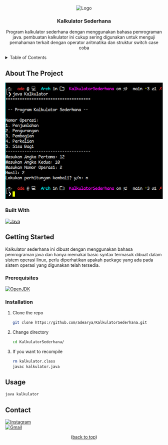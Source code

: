 <a name="readme-top"></a>

<!-- PROJECT LOGO -->
<br />
<div align="center">
<img src="https://cdn.pixabay.com/photo/2020/10/14/08/50/calculator-5653717_960_720.png" alt="Logo" width="80" height="80">

<h3 align="center">Kalkulator Sederhana</h3>

  <p align="center">
  Program kalkulator sederhana dengan menggunakan bahasa pemrograman java. pembuatan kalkulator ini cukup sering digunakan untuk menguji pemahaman terkait dengan operator aritmatika dan struktur switch case coba
  </p>
</div>

<!-- TABLE OF CONTENTS -->
<details>
  <summary>Table of Contents</summary>
  <ol>
    <li>
      <a href="#about-the-project">About The Project</a>
      <ul>
        <li><a href="#built-with">Built With</a></li>
      </ul>
    </li>
    <li>
      <a href="#getting-started">Getting Started</a>
      <ul>
        <li><a href="#prerequisites">Prerequisites</a></li>
        <li><a href="#installation">Installation</a></li>
      </ul>
    </li>
    <li><a href="#usage">Usage</a></li>
    <li><a href="#contact">Contact</a></li>
  </ol>
</details>

<!-- ABOUT THE PROJECT -->
## About The Project

![App Screenshot](https://raw.githubusercontent.com/adearya/KalkulatorSederhana/main/raw/images/kalkulator_sederhana.png)

### Built With

<div>
  <a href="https://www.java.com">
    <img src="https://img.shields.io/badge/java-%23ED8B00.svg?style=for-the-badge&logo=openjdk&logoColor=white" alt="Java" />
  </a>
</div>

## Getting Started

Kalkulator sederhana ini dibuat dengan menggunakan bahasa pemrograman java dan hanya memakai basic syntax termasuk dibuat dalam sistem operasi linux, perlu diperhatikan apakah package yang ada pada sistem operasi yang digunakan telah tersedia.

### Prerequisites

<div>
  <a href="https://openjdk.org">
    <img src="https://img.shields.io/badge/OpenJDK-ED8B00?style=for-the-badge&logo=openjdk&logoColor=white" alt="OpenJDK" />
  </a>
</div>

### Installation

1. Clone the repo
   ```sh
   git clone https://github.com/adearya/KalkulatorSederhana.git
   ```
2. Change directory
   ```sh
   cd KalkulatorSederhana/
   ```
3. If you want to recompile
   ```sh
   rm kalkulator.class
   javac kalkulator.java
   ```
## Usage
   ```sh
   java kalkulator
   ```
## Contact

<div>
  <a href="https://www.instagram.com/adearyabmtra">
      <img src="https://img.shields.io/badge/Instagram-%23E4405F.svg?style=for-the-badge&logo=Instagram&logoColor=white" alt="Instagram" />
  </a>
</div>
<div>
  <a href="mailto:ade.aryabimantara@gmail.com">
    <img src="https://img.shields.io/badge/Gmail-D14836?style=for-the-badge&logo=gmail&logoColor=white" alt="Gmail" />
  </a>
</div>

<p align="center">(<a href="#readme-top">back to top</a>)</p>
